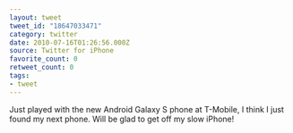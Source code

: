 ```yaml
---
layout: tweet
tweet_id: "18647033471"
category: twitter
date: 2010-07-16T01:26:56.000Z
source: Twitter for iPhone
favorite_count: 0
retweet_count: 0
tags:
- tweet
---
```


Just played with the new Android Galaxy S phone at T-Mobile, I think I just found my next phone.  Will be glad to get off my slow iPhone!
